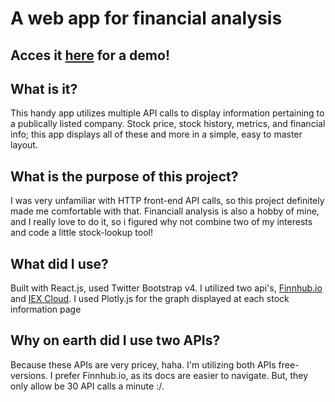 # A web app for financial analysis
## Acces it [here](https://www.jamesjjlungu.com/finapp/home) for a demo!
## What is it?
This handy app utilizes multiple API calls to display information pertaining to a publically listed company. Stock price, stock history, metrics, and financial info; this app displays all of these and more in a simple, easy to master layout.
## What is the purpose of this project?
I was very unfamiliar with HTTP front-end API calls, so this project definitely made me comfortable with that. Financiall analysis is also a hobby of mine, and I really love to do it, so i figured why not combine two of my interests and code a little stock-lookup tool!
## What did I use?
Built with React.js, used Twitter Bootstrap v4. I utilized two api's, [Finnhub.io](https://www.finnhub.io) and [IEX Cloud](https://www.iexcloud.io). I used Plotly.js for the graph displayed at each stock information page
## Why on earth did I use two APIs?
Because these APIs are very pricey, haha. I'm utilizing both APIs free-versions. I prefer Finnhub.io, as its docs are easier to navigate. But, they only allow be 30 API calls a minute :/.
